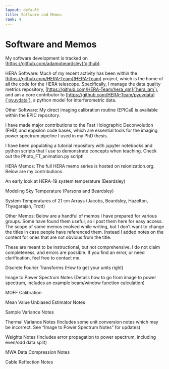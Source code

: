 ```yaml
---
layout: default
title: Software and Memos
rank: 4
---
```

# Software and Memos
My software development is tracked on [https://github.com/adampbeardsley](github).

HERA Software:
Much of my recent activity has been within the [https://github.com/HERA-Team](HERA-Team)
project, which is the home of all the code for the HERA telescope. Specifically,
I manage the data quality metrics repository, [https://github.com/HERA-Team/hera_qm](`hera_qm`),
and am a core contributor to [https://github.com/HERA-Team/pyuvdata](`pyuvdata`),
a python model for interferometric data.

Other Software:
My direct imaging calibration routine (EPICal) is available within the EPIC repository.

I have made major contributions to the Fast Holographic Deconvolution (FHD) and eppsilon code bases, which are essential tools for the imaging power spectrum pipeline I used in my PhD thesis.

I have been populating a tutorial repository with jupyter notebooks and python scripts that I use to demonstrate concepts when teaching. Check out the Photo_FT_animation.py script!

HERA Memos:
The full HERA memo series is hosted on reionization.org. Below are my contributions.

An early look at HERA-19 system temperature (Beardsley)

Modeling Sky Temperature (Parsons and Beardsley)

System Temperatures of 21 cm Arrays (Jacobs, Beardsley, Hazelton, Thyagarajan, Trott)

Other Memos:
Below are a handful of memos I have prepared for various groups. Some have found them useful, so I post them here for easy access. The scope of some memos evolved while writing, but I don’t want to change the titles in case people have referenced them. Instead I added notes on the content for ones that are not obvious from the title.

These are meant to be instructional, but not comprehensive. I do not claim completeness, and errors are possible. If you find an error, or need clarification, feel free to contact me.

Discrete Fourier Transforms
(How to get your units right)

Image to Power Spectrum Notes
(Details how to go from image to power spectrum, includes an example beam/window function calculation)

MOFF Calibration

Mean Value Unbiased Estimator Notes

Sample Variance Notes

Thermal Variance Notes
(Includes some unit conversion notes which may be incorrect. See “Image to Power Spectrum Notes” for updates)

Weights Notes
(Includes error propagation to power spectrum, including even/odd data split)

MWA Data Compression Notes

Cable Reflection Notes
